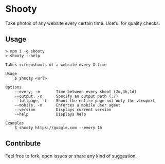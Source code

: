 # Shooty

Take photos of any website every certain time. Useful for quality checks.

## Usage

	> npm i -g shooty
	> shooty --help

	Takes screenshoots of a website every X time

	Usage
		$ shooty <url>

	Options
		--every, -e       Time between every shoot (2m,3h,1d)
		--output, -o      Specify an output path (./)
		--fullpage, -f    Shoot the entire page not only the viewport
		--mobile, -m      Enforces a mobile user agent
		--version         Displays current version
		--help            Displays help

	Examples
		$ shooty https://google.com --every 1h


## Contribute

Feel free to fork, open issues or share any kind of suggestion.
